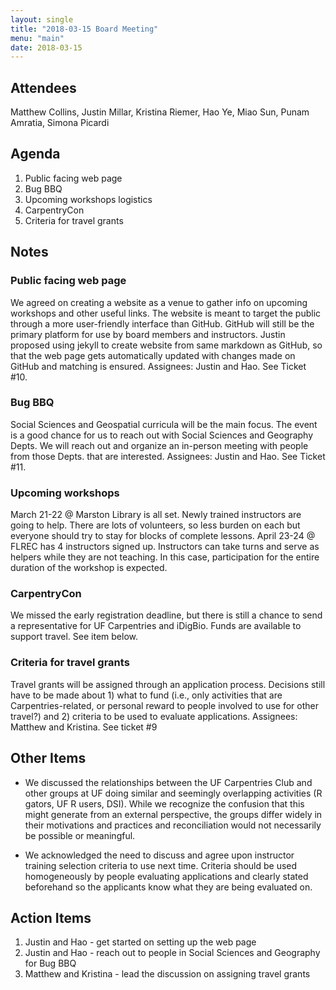 ```yaml
---
layout: single
title: "2018-03-15 Board Meeting"
menu: "main"
date: 2018-03-15
---
```


## Attendees

Matthew Collins, Justin Millar, Kristina Riemer, Hao Ye, Miao Sun, Punam Amratia, Simona Picardi

## Agenda

1. Public facing web page
2. Bug BBQ
3. Upcoming workshops logistics
4. CarpentryCon
5. Criteria for travel grants

## Notes

### Public facing web page

We agreed on creating a website as a venue to gather info on upcoming workshops and other useful links. The website is meant to target the public through a more user-friendly interface than GitHub. GitHub will still be the primary platform for use by board members and instructors. Justin proposed using jekyll to create website from same markdown as GitHub, so that the web page gets automatically updated with changes made on GitHub and matching is ensured. Assignees: Justin and Hao. See Ticket #10. 

### Bug BBQ

Social Sciences and Geospatial curricula will be the main focus. The event is a good chance for us to reach out with Social Sciences and Geography Depts. We will reach out and organize an in-person meeting with people from those Depts. that are interested. Assignees: Justin and Hao. See Ticket #11.

### Upcoming workshops

March 21-22 @ Marston Library is all set. Newly trained instructors are going to help. There are lots of volunteers, so less burden on each but everyone should try to stay for blocks of complete lessons. 
April 23-24 @ FLREC has 4 instructors signed up. Instructors can take turns and serve as helpers while they are not teaching. In this case, participation for the entire duration of the workshop is expected. 

### CarpentryCon

We missed the early registration deadline, but there is still a chance to send a representative for UF Carpentries and iDigBio. Funds are available to support travel. See item below. 

### Criteria for travel grants

Travel grants will be assigned through an application process. Decisions still have to be made about 1) what to fund (i.e., only activities that are Carpentries-related, or personal reward to people involved to use for other travel?) and 2) criteria to be used to evaluate applications. Assignees: Matthew and Kristina. See ticket #9

## Other Items

* We discussed the relationships between the UF Carpentries Club and other groups at UF doing similar and seemingly overlapping activities (R gators, UF R users, DSI). While we recognize the confusion that this might generate from an external perspective, the groups differ widely in their motivations and practices and reconciliation would not necessarily be possible or meaningful. 

* We acknowledged the need to discuss and agree upon instructor training selection criteria to use next time. Criteria should be used homogeneously by people evaluating applications and clearly stated beforehand so the applicants know what they are being evaluated on. 

## Action Items

1. Justin and Hao - get started on setting up the web page
2. Justin and Hao - reach out to people in Social Sciences and Geography for Bug BBQ
3. Matthew and Kristina - lead the discussion on assigning travel grants

